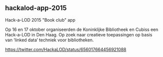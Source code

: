 ## hackalod-app-2015

Hack-a-LOD 2015 "Book club" app

Op 16 en 17 oktober organiseerden de Koninklijke Bibliotheek en Cubiss een Hack-a-LOD in Den Haag. Op zoek naar creatieve toepassingen op basis van ‘linked data’ techniek voor bibliotheken.

https://twitter.com/HackaLOD/status/656017664456921088
